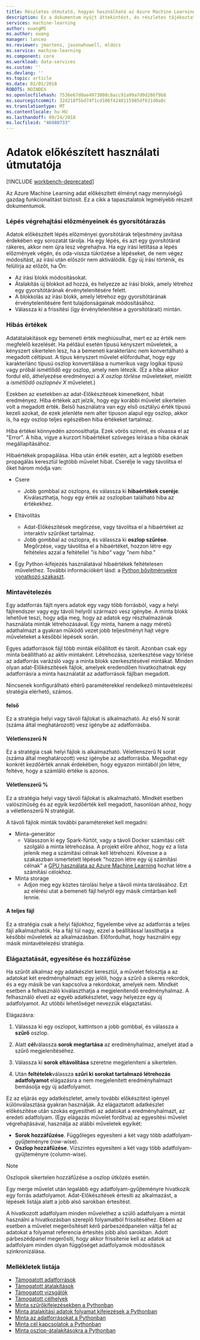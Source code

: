 ```yaml
---
title: Részletes útmutató, hogyan használható az Azure Machine Learning adat előkészített |} A Microsoft Docs
description: Ez a dokumentum nyújt áttekintést, és részletes tájékoztatást az Azure Machine Learning adat előkészített adatok problémák megoldásához
services: machine-learning
author: euangMS
ms.author: euang
manager: lanceo
ms.reviewer: jmartens, jasonwhowell, mldocs
ms.service: machine-learning
ms.component: core
ms.workload: data-services
ms.custom: ''
ms.devlang: ''
ms.topic: article
ms.date: 02/01/2018
ROBOTS: NOINDEX
ms.openlocfilehash: 7536e67d0ae4973008c8acc91a99a7d0d286f9b8
ms.sourcegitcommit: 32d218f5bd74f1cd106f4248115985df631d0a8c
ms.translationtype: MT
ms.contentlocale: hu-HU
ms.lasthandoff: 09/24/2018
ms.locfileid: "46988733"
---
```

# <a name="data-preparations-user-guide"></a>Adatok előkészített használati útmutatója 

[!INCLUDE [workbench-deprecated](../../../includes/aml-deprecating-preview-2017.md)] 


Az Azure Machine Learning adat előkészített élményt nagy mennyiségű gazdag funkcionalitást biztosít. Ez a cikk a tapasztalatok legmélyebb részeit dokumentumok.

### <a name="step-execution-history-and-caching"></a>Lépés végrehajtási előzményeinek és gyorsítótárazás 
Adatok előkészített lépés előzményei gyorsítótárak teljesítmény javítása érdekében egy sorozatát tárolja. Ha egy lépés, és azt egy gyorsítótárat rákeres, akkor nem újra lesz végrehajtva. Ha egy írási letiltása a lépés előzmények végén, és oda-vissza tükrözése a lépéseket, de nem végez módosítást, az írási után először nem aktiválódik. Egy új írási történik, és felülírja az előzőt, ha Ön:

- Az írási blokk módosításokat.
- Átalakítás új blokkot ad hozzá, és helyezze az írási blokk, amely létrehoz egy gyorsítótárának érvénytelenítésére felett.
- A blokkolás az írási blokk, amely létrehoz egy gyorsítótárának érvénytelenítésére fent tulajdonságainak módosításához.
- Válassza ki a frissítési (így érvénytelenítése a gyorsítótárait) mintán.

### <a name="error-values"></a>Hibás értékek

Adatátalakítások egy bemeneti érték meghiúsulhat, mert ez az érték nem megfelelő kezelését. Ha például esetén típusú kényszert műveletek, a kényszert sikertelen lesz, ha a bemeneti karakterlánc nem konvertálható a megadott céltípust. A típus kényszert művelet előfordulhat, hogy egy karakterlánc típusú oszlop konvertálása a numerikus vagy logikai típusú vagy próbál ismétlődő egy oszlop, amely nem létezik. (Ez a hiba akkor fordul elő, áthelyezése eredményezi a *X oszlop törlése* műveleteket, mielőtt a *ismétlődő oszlopnév X* műveletet.)

Ezekben az esetekben az adat-Előkészítések kimenetként, hibát eredményez. Hiba értékek azt jelzik, hogy egy korábbi művelet sikertelen volt a megadott érték. Belső használatra van egy első osztályú érték típusú kezeli azokat, de ezek jelenléte nem alter típuson alapul egy oszlop, akkor is, ha egy oszlop teljes egészében hiba értékeket tartalmaz.

Hiba értékei könnyedén azonosíthatja. Ezek vörös színnel, és olvassa el az "Error". A hiba, vigye a kurzort hibaértéket szöveges leírása a hiba okának megállapításához.

Hibaértékek propagálása. Hiba után érték esetén, azt a legtöbb esetben propagálás keresztül legtöbb művelet hibát. Cserélje le vagy távolítsa el őket három módja van:

* Csere
    -  Jobb gombbal az oszlopra, és válassza ki **hibaértékek cseréje**. Kiválaszthatja, hogy egy érték az oszlopban található hiba az értékekhez.

* Eltávolítás
    - Adat-Előkészítések megőrzése, vagy távolítsa el a hibaértéket az interaktív szűrőket tartalmaz.
    - Jobb gombbal az oszlopra, és válassza ki **oszlop szűrése**. Megőrzése, vagy távolítsa el a hibaértéket, hozzon létre egy feltételes azzal a feltétellel *"is hiba"* vagy *"nem hiba."*

* Egy Python-kifejezés használatával hibaértékek feltételesen művelethez. További információkért lásd: a [Python bővítményekre vonatkozó szakaszt](data-prep-python-extensibility-overview.md).

### <a name="sampling"></a>Mintavételezés
Egy adatforrás fájlt nyers adatok egy vagy több forrásból, vagy a helyi fájlrendszer vagy egy távoli helyről származó vesz igénybe. A minta blokk lehetővé teszi, hogy adja meg, hogy az adatok egy részhalmazának használata minták létrehozásával. Egy minta, hanem a nagy méretű adathalmazt a gyakran működő vezet jobb teljesítményt hajt végre műveleteket a későbbi lépések során.

Egyes adatforrások fájl több minták előállított és tárolt. Azonban csak egy minta beállítható az aktív mintaként. Létrehozása, szerkesztése vagy törlése az adatforrás varázsló vagy a minta blokk szerkesztésével mintákat. Minden olyan adat-Előkészítések fájlok, amelyek eredendően hivatkozhatnak egy adatforrásra a minta használatát az adatforrások fájlban megadott.

Nincsenek konfigurálható eltérő paraméterekkel rendelkező mintavételezési stratégia elérhető, számos.

#### <a name="top"></a>felső
Ez a stratégia helyi vagy távoli fájlokat is alkalmazható. Az első N sorát (száma által meghatározott) vesz igénybe az adatforrásba.

#### <a name="random-n"></a>Véletlenszerű N 
Ez a stratégia csak helyi fájlok is alkalmazható. Véletlenszerű N sorát (száma által meghatározott) vesz igénybe az adatforrásba. Megadhat egy konkrét kezdőérték annak érdekében, hogy egyazon mintából jön létre, feltéve, hogy a számláló értéke is azonos.

#### <a name="random-"></a>Véletlenszerű % 
Ez a stratégia helyi vagy távoli fájlokat is alkalmazható. Mindkét esetben valószínűség és az egyik kezdőérték kell megadott, hasonlóan ahhoz, hogy a véletlenszerű N stratégiát.

A távoli fájlok minták további paramétereket kell megadni:

- Minta-generátor 
  - Válasszon ki egy Spark-fürtöt, vagy a távoli Docker számítási célt szolgáló a minta létrehozása. A projekt előre ahhoz, hogy ez a lista jelenik meg a számítási célnak kell létrehozni. Kövesse a a szakaszban ismertetett lépések "hozzon létre egy új számítási célnak" a [GPU használata az Azure Machine Learning](how-to-use-gpu.md) hozhat létre a számítási célokhoz.
- Minta storage 
  - Adjon meg egy köztes tárolási helye a távoli minta tárolásához. Ezt az elérési utat a bemeneti fájl helyről egy másik címtárban kell lennie.

#### <a name="full-file"></a>A teljes fájl 
Ez a stratégia csak a helyi fájlokhoz, figyelembe véve az adatforrás a teljes fájl alkalmazhatók. Ha a fájl túl nagy, ezzel a beállítással lassíthatja a későbbi műveletek az alkalmazásban. Előfordulhat, hogy használni egy másik mintavételezési stratégia.


### <a name="fork-merge-and-append"></a>Elágaztatását, egyesítése és hozzáfűzése

Ha szűrőt alkalmaz egy adatkészlet keresztül, a művelet felosztja a az adatokat két eredményhalmazt: egy jelöli, hogy a szűrő a sikeres rekordok, és a egy másik be van kapcsolva a rekordokat, amelyek nem. Mindkét esetben a felhasználó kiválaszthatja a megjelenítendő eredményhalmaz. A felhasználó elveti az egyéb adatkészletet, vagy helyezze egy új adatfolyamot. Az utóbbi lehetőséget nevezzük elágaztatási.

Elágazásra: 
1. Válassza ki egy oszlopot, kattintson a jobb gombbal, és válassza a **szűrő** oszlop.

2. Alatt **cél**válassza **sorok megtartása** az eredményhalmaz, amelyet átad a szűrő megjelenítéséhez.

3. Válassza ki **sorok eltávolítása** szeretne megjeleníteni a sikertelen.

4. Után **feltételek**válassza **szűri ki sorokat tartalmazó létrehozás adatfolyamot** elágazásra a nem megjelenített eredményhalmazt bemásolja egy új adatfolyamot.


Ez az eljárás egy adatkészletet, amely további előkészítést igényel különválasztása gyakran használják. Az elágaztatott adatkészlet előkészítése után szokás egyesítheti az adatokat a eredményhalmazt, az eredeti adatfolyam. (Egy elágazás művelet fordítva) az egyesítési művelet végrehajtásával, használja az alábbi műveletek egyikét:

- **Sorok hozzáfűzése**. Függőleges egyesíteni a két vagy több adatfolyam-gyűjteményre (row-wise). 
- **Oszlop hozzáfűzése**. Vízszintes egyesíteni a két vagy több adatfolyam-gyűjteményre (column-wise).


>[!NOTE]
>Oszlopok sikertelen hozzáfűzése a oszlop ütközés esetén.


Egy merge művelet után legalább egy adatfolyam-gyűjteményre hivatkozik egy forrás adatfolyamot. Adat-Előkészítések értesíti az alkalmazást, a lépések listája alatt a jobb alsó sarokban értesítést.


A hivatkozott adatfolyam minden művelethez a szülő adatfolyam a mintát használni a hivatkozásban szereplő folyamatból frissítéséhez. Ebben az esetben a művelet megerősítését kérő párbeszédpanelen váltja fel az adatokat a folyamat referencia értesítés jobb alsó sarokban. Adott párbeszédpanel megerősíti, hogy akkor frissítenie kell az adatok az adatfolyam minden olyan függőséget adatfolyamok módosítások szinkronizálása.

### <a name="list-of-appendices"></a>Mellékletek listája 
* [Támogatott adatforrások](data-prep-appendix2-supported-data-sources.md)  
* [Támogatott átalakítások](data-prep-appendix3-supported-transforms.md)  
* [Támogatott vizsgálók](data-prep-appendix4-supported-inspectors.md)  
* [Támogatott célhelyek](data-prep-appendix5-supported-destinations.md)  
* [Minta szűrőkifejezésekben a Pythonban](data-prep-appendix6-sample-filter-expressions-python.md)  
* [Minta átalakítási adatok folyamat kifejezések a Pythonban](data-prep-appendix7-sample-transform-data-flow-python.md)  
* [Minta az adatforrásokat a Pythonban](data-prep-appendix8-sample-source-connections-python.md)  
* [Minta cél kapcsolatok a Pythonban](data-prep-appendix9-sample-destination-connections-python.md)  
* [Minta oszlop-átalakításokra a Pythonban](data-prep-appendix10-sample-custom-column-transforms-python.md)  
